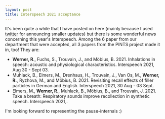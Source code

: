 ```yaml
---
layout: post
title: Interspeech 2021 acceptance
---
```

It's been quite a while that I have posted on here (mainly because I used [twitter](https://twitter.com/verschallend) for announcing smaller updates) but there is some wonderful news concerning this year's Interspeech. Among the 6 paper from our department that were accepted, all 3 papers from the PINTS project made it in, too! They are:

<ul>
<li><strong>Werner, R.</strong>, Fuchs, S., Trouvain, J., and Möbius, B. 2021. Inhalations in speech: acoustic and physiological characteristics. Interspeech 2021, Aug 30 - Sept 03.</li>

<li>Muhlack, B., Elmers, M., Drenhaus, H., Trouvain, J., Van Os, M., <strong>Werner, R.</strong>, Ryzhova, M., and Möbius, B. 2021. Revisiting recall effects of filler particles in German and English. Interspeech 2021, 30 Aug - 03 Sept.</li>
  
<li>Elmers, M., <strong>Werner, R.</strong>, Muhlack, B., Möbius, B., and Trouvain, J. 2021. Take a breath: Respiratory sounds improve recollection in synthetic speech. Interspeech 2021,.</li>
</ul>

I'm looking forward to representing the pause-internals :)

